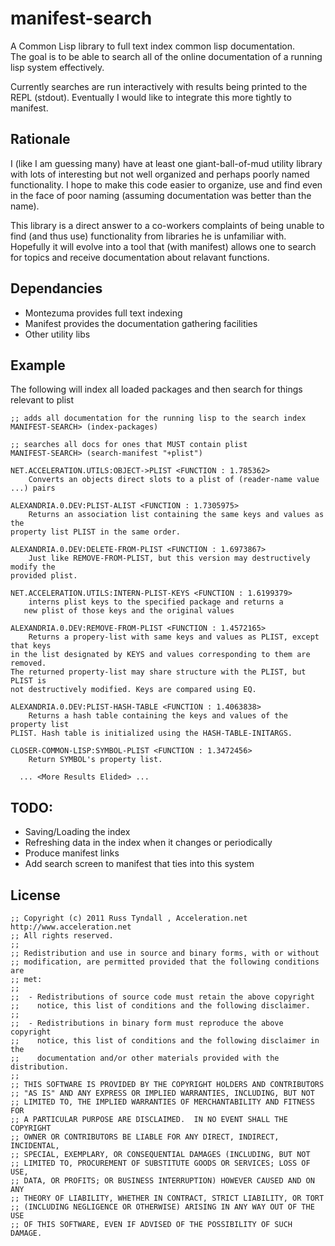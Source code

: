 # manifest-search

A Common Lisp library to full text index common lisp documentation.  
The goal is to be able to search all of the online documentation of 
a running lisp system effectively.

Currently searches are run interactively with results being printed
to the REPL (stdout).  Eventually I would like to integrate this 
more tightly to manifest.

## Rationale

I (like I am guessing many) have at least one giant-ball-of-mud
utility library with lots of interesting but not well organized and
perhaps poorly named functionality.  I hope to make this code easier 
to organize, use and find even in the face of poor naming (assuming
documentation was better than the name).

This library is a direct answer to a co-workers complaints of being
unable to find (and thus use) functionality from libraries he is
unfamiliar with.  Hopefully it will evolve into a tool that (with
manifest) allows one to search for topics and receive documentation
about relavant functions.


## Dependancies

 * Montezuma provides full text indexing
 * Manifest provides the documentation gathering facilities
 * Other utility libs

## Example

The following will index all loaded packages and then search for 
things relevant to plist

```
;; adds all documentation for the running lisp to the search index
MANIFEST-SEARCH> (index-packages) 

;; searches all docs for ones that MUST contain plist
MANIFEST-SEARCH> (search-manifest "+plist")

NET.ACCELERATION.UTILS:OBJECT->PLIST <FUNCTION : 1.785362> 
    Converts an objects direct slots to a plist of (reader-name value ...) pairs 

ALEXANDRIA.0.DEV:PLIST-ALIST <FUNCTION : 1.7305975> 
    Returns an association list containing the same keys and values as the
property list PLIST in the same order.

ALEXANDRIA.0.DEV:DELETE-FROM-PLIST <FUNCTION : 1.6973867> 
    Just like REMOVE-FROM-PLIST, but this version may destructively modify the
provided plist.

NET.ACCELERATION.UTILS:INTERN-PLIST-KEYS <FUNCTION : 1.6199379> 
    interns plist keys to the specified package and returns a
   new plist of those keys and the original values

ALEXANDRIA.0.DEV:REMOVE-FROM-PLIST <FUNCTION : 1.4572165> 
    Returns a propery-list with same keys and values as PLIST, except that keys
in the list designated by KEYS and values corresponding to them are removed.
The returned property-list may share structure with the PLIST, but PLIST is
not destructively modified. Keys are compared using EQ.

ALEXANDRIA.0.DEV:PLIST-HASH-TABLE <FUNCTION : 1.4063838> 
    Returns a hash table containing the keys and values of the property list
PLIST. Hash table is initialized using the HASH-TABLE-INITARGS.

CLOSER-COMMON-LISP:SYMBOL-PLIST <FUNCTION : 1.3472456> 
    Return SYMBOL's property list.

  ... <More Results Elided> ...

```

## TODO:
 * Saving/Loading the index
 * Refreshing data in the index when it changes or periodically
 * Produce manifest links
 * Add search screen to manifest that ties into this system

## License

```
;; Copyright (c) 2011 Russ Tyndall , Acceleration.net http://www.acceleration.net
;; All rights reserved.
;;
;; Redistribution and use in source and binary forms, with or without
;; modification, are permitted provided that the following conditions are
;; met:
;;
;;  - Redistributions of source code must retain the above copyright
;;    notice, this list of conditions and the following disclaimer.
;;
;;  - Redistributions in binary form must reproduce the above copyright
;;    notice, this list of conditions and the following disclaimer in the
;;    documentation and/or other materials provided with the distribution.
;;
;; THIS SOFTWARE IS PROVIDED BY THE COPYRIGHT HOLDERS AND CONTRIBUTORS
;; "AS IS" AND ANY EXPRESS OR IMPLIED WARRANTIES, INCLUDING, BUT NOT
;; LIMITED TO, THE IMPLIED WARRANTIES OF MERCHANTABILITY AND FITNESS FOR
;; A PARTICULAR PURPOSE ARE DISCLAIMED.  IN NO EVENT SHALL THE COPYRIGHT
;; OWNER OR CONTRIBUTORS BE LIABLE FOR ANY DIRECT, INDIRECT, INCIDENTAL,
;; SPECIAL, EXEMPLARY, OR CONSEQUENTIAL DAMAGES (INCLUDING, BUT NOT
;; LIMITED TO, PROCUREMENT OF SUBSTITUTE GOODS OR SERVICES; LOSS OF USE,
;; DATA, OR PROFITS; OR BUSINESS INTERRUPTION) HOWEVER CAUSED AND ON ANY
;; THEORY OF LIABILITY, WHETHER IN CONTRACT, STRICT LIABILITY, OR TORT
;; (INCLUDING NEGLIGENCE OR OTHERWISE) ARISING IN ANY WAY OUT OF THE USE
;; OF THIS SOFTWARE, EVEN IF ADVISED OF THE POSSIBILITY OF SUCH DAMAGE.
```
